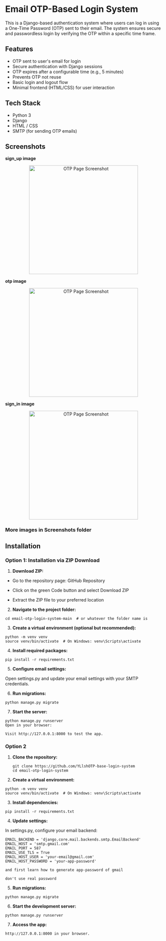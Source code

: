 # Email OTP-Based Login System

This is a Django-based authentication system where users can log in using a One-Time Password (OTP) sent to their email. The system ensures secure and passwordless login by verifying the OTP within a specific time frame.

## Features

- OTP sent to user's email for login
- Secure authentication with Django sessions
- OTP expires after a configurable time (e.g., 5 minutes)
- Prevents OTP not reuse
- Basic login and logout flow
- Minimal frontend (HTML/CSS) for user interaction

## Tech Stack

- Python 3
- Django
- HTML / CSS
- SMTP (for sending OTP emails)

## Screenshots
**sign_up image**

<p align="center">
  <img src="Screenshots/sign_up_email.jpg" alt="OTP Page Screenshot" width="350">
</p>

  **otp image**
<p align="center">
  <img src="Screenshots/otp_email.jpg" alt="OTP Page Screenshot" width="350">
</p>

**sign_in image**
<p align="center">
  <img src="Screenshots/sign_in_email.jpg" alt="OTP Page Screenshot" width="350">
</p>

### More images in Screenshots folder

## Installation


### Option 1: Installation via ZIP Download
1. **Download ZIP:**

- Go to the repository page: GitHub Repository

- Click on the green Code button and select Download ZIP

- Extract the ZIP file to your preferred location

2. **Navigate to the project folder:**
```
cd email-otp-login-system-main  # or whatever the folder name is
```
3. **Create a virtual environment (optional but recommended):**
```
python -m venv venv
source venv/bin/activate  # On Windows: venv\Scripts\activate
```
4. **Install required packages:**
```
pip install -r requirements.txt
```
5. **Configure email settings:**

Open settings.py and update your email settings with your SMTP credentials.

6. **Run migrations:**
```
python manage.py migrate
```
7. **Start the server:**
```
python manage.py runserver
Open in your browser:

Visit http://127.0.0.1:8000 to test the app.
```

### Option 2
1. **Clone the repository:**

   ```
   git clone https://github.com/YLlshOTP-base-login-system
   cd email-otp-login-system
   ```
2. **Create a virtual environment:**
```
python -m venv venv
source venv/bin/activate  # On Windows: venv\Scripts\activate
```
3. **Install dependencies:**
```
pip install -r requirements.txt
```
4. **Update settings:**

In settings.py, configure your email backend:
```
EMAIL_BACKEND = 'django.core.mail.backends.smtp.EmailBackend'
EMAIL_HOST = 'smtp.gmail.com'
EMAIL_PORT = 587
EMAIL_USE_TLS = True
EMAIL_HOST_USER = 'your-email@gmail.com'
EMAIL_HOST_PASSWORD = 'your-app-password'

and first learn how to generate app-password of gmail

don't use real password
```
5. **Run migrations:**
```
python manage.py migrate
```
6. **Start the development server:**
```
python manage.py runserver
```
7. **Access the app:**
```
http://127.0.0.1:8000 in your browser.
```

